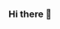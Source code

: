 ### Hi there 👋

<!--![image](https://github-readme-stats.vercel.app/api/top-langs/?username=NunoSources&layout=compact&langs_count=8&hide_border=true&theme=tokyonight) -->

<!-- <p align="left"><img src="https://github-readme-stats.vercel.app/api/top-langs/?username=NunoSources&langs_count=18&theme=tokyonight&layout=compact" /></p> -->

<!--[![ReadMe Card](https://github-readme-stats.vercel.app/api/pin/?username=nunosources&repo=PackageTemplate&show_owner=true)](https://github.com/nunosources/FlappyManafa)

<!--
**NunoSources/NunoSources** is a ✨ _special_ ✨ repository because its `README.md` (this file) appears on your GitHub profile.

Here are some ideas to get you started:

- 🔭 I’m currently working on ...
- 🌱 I’m currently learning ...
- 👯 I’m looking to collaborate on ...
- 🤔 I’m looking for help with ...
- 💬 Ask me about ...
- 📫 How to reach me: ...
- 😄 Pronouns: ...
- ⚡ Fun fact: ...
-->
